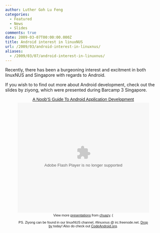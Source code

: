 ```yaml
---
author: Luther Goh Lu Feng
categories:
  - Featured
  - News
  - Slides
comments: true
date: 2009-03-07T00:00:00.000Z
title: Android interest in linuxNUS
url: /2009/03/android-interest-in-linuxnus/
aliases:
  - /2009/03/07/android-interest-in-linuxnus/
---
```


Recently, there has been a burgeoning interest and excitment in both linuxNUS and Singapore with regards to Android.

If you wish to to find out more about Android development, check out the slides by ziyong, which were presented during Barcamp 3 Singapore.

<div align="center">
<div style="width:425px;text-align:centre" id="__ss_1078696"><a style="font:14px Helvetica,Arial,Sans-serif;display:block;margin:12px 0 3px 0;text-decoration:underline;" href="http://www.slideshare.net/chuazy/a-noobs-guide-to-android-application-development?type=powerpoint" title="A Noob’S Guide To Android Application Development">A Noob’S Guide To Android Application Development</a><object style="margin:0px" width="425" height="355"><param name="movie" value="http://static.slideshare.net/swf/ssplayer2.swf?doc=anoobsguidetoandroidapplicationdevelopment-090227111505-phpapp01&rel=0&stripped_title=a-noobs-guide-to-android-application-development" /><param name="allowFullScreen" value="true"/><param name="allowScriptAccess" value="always"/><embed src="http://static.slideshare.net/swf/ssplayer2.swf?doc=anoobsguidetoandroidapplicationdevelopment-090227111505-phpapp01&rel=0&stripped_title=a-noobs-guide-to-android-application-development" type="application/x-shockwave-flash" allowscriptaccess="always" allowfullscreen="true" width="425" height="355"></embed></object><div style="font-size:11px;font-family:tahoma,arial;height:26px;padding-top:2px;">View more <a style="text-decoration:underline;" href="http://www.slideshare.net/">presentations</a> from <a style="text-decoration:underline;" href="http://www.slideshare.net/chuazy">chuazy</a>. (

PS. Ziyong can be found in our linuxNUS channel, #linuxnus @ irc.freenode.net. <a href="http://opensource.nus.edu.sg/wiki/index.php/Connecting_to_IRC">Drop by</a> today! Also do check out <a href="http://www.codeandroid.org/">CodeAndroid.org</a>.
